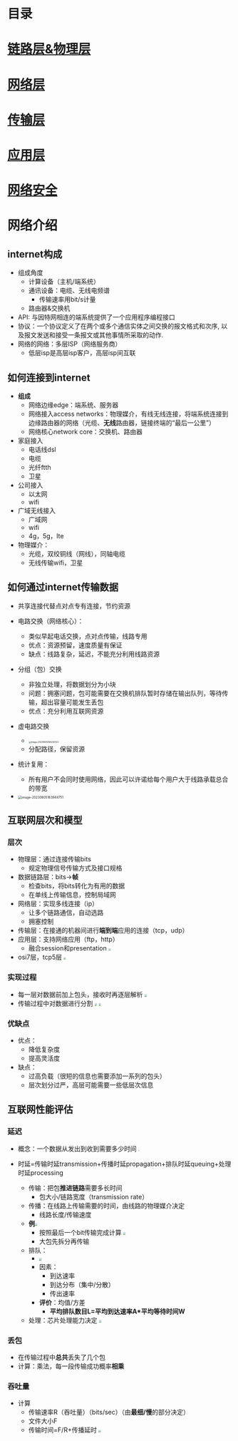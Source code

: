 

# 目录

# [链路层&物理层](data/链路层.md)

# [网络层](data/网络层.md)

# [传输层](data/传输层.md)

# [应用层](data/应用层.md)

# [网络安全](data/网络安全.md)

# 网络介绍

## internet构成

- 组成角度
  - 计算设备（主机/端系统）
  - 通讯设备：电缆、无线电频谱
    - 传输速率用bit/s计量
  - 路由器&交换机
- API: 与因特网相连的端系统提供了一个应用程序编程接口
- 协议：一个协议定义了在两个或多个通信实体之间交换的报文格式和次序, 以及报文发送和接受一条报文或其他事情所采取的动作.
- 网络的网络：多层ISP（网络服务商）
  - 低层isp是高层isp客户，高层isp间互联

## 如何连接到internet

- **组成**
  - 网络边缘edge：端系统、服务器
  - 网络接入access networks：物理媒介，有线无线连接，将端系统连接到边缘路由器的网络（光缆、**无线**路由器，链接终端的“最后一公里”）
  - 网络核心network core：交换机、路由器
- 家庭接入
  - 电话线dsl
  - 电缆
  - 光纤ftth
  - 卫星
- 公司接入
  - 以太网
  - wifi
- 广域无线接入
  - 广域网
  - wifi
  - 4g，5g，lte
- 物理媒介：
  - 光缆，双绞铜线（网线），同轴电缆
  - 无线传输wifi，卫星

## 如何通过internet传输数据

- 共享连接代替点对点专有连接，节约资源
- 电路交换（网络核心）：
  - 类似早起电话交换，点对点传输，线路专用
  - 优点：资源预留，速度质量有保证
  - 缺点：线路复杂，延迟，不能充分利用线路资源
- 分组（包）交换
  - 非独立处理，将数据划分为小块
  - 问题：拥塞问题，包可能需要在交换机排队暂时存储在输出队列，等待传输，超出容量可能发生丢包
  - 优点：充分利用互联网资源
- 虚电路交换
  - <img src="https://thdlrt.oss-cn-beijing.aliyuncs.com/image-20230605164200123.png" alt="image-20230605164200123" style="zoom:33%;" />
  - 分配路径，保留资源

- 统计复用：
  - 所有用户不会同时使用网络，因此可以许诺给每个用户大于线路承载总合的带宽
- <img src="https://thdlrt.oss-cn-beijing.aliyuncs.com/image-20230605163944751.png" alt="image-20230605163944751" style="zoom: 50%;" />

 ## 互联网层次和模型

 ### 层次

 - 物理层：通过连接传输bits
   - 规定物理信号传输方式及接口规格
- 数据链路层：bits->**帧**
  - 检查bits，将bits转化为有用的数据
  - 在单线上传输信息，控制局域网
- 网络层：实现多线连接（ip）
  - 让多个链路通信，自动选路
  - 拥塞控制
- 传输层：在接通的机器间进行**端到端**应用的连接（tcp，udp）
- 应用层：支持网络应用（ftp，http）
  - 融合session和presentation
    <img src="https://thdlrt.oss-cn-beijing.aliyuncs.com/16766026827584.jpg" style="zoom: 33%;" />
- osi7层，tcp5层
  <img src="https://thdlrt.oss-cn-beijing.aliyuncs.com/16766027641124.jpg" style="zoom: 33%;" />

### 实现过程

- 每一层对数据前加上包头，接收时再逐层解析
  <img src="https://thdlrt.oss-cn-beijing.aliyuncs.com/16766036384412.jpg" style="zoom:33%;" />
- 传输过程中对数据进行分割
  <img src="https://thdlrt.oss-cn-beijing.aliyuncs.com/16766037337824.jpg" style="zoom:33%;" />
  <img src="https://thdlrt.oss-cn-beijing.aliyuncs.com/16766039269968.jpg" style="zoom:33%;" />

### 优缺点

- 优点：
  - 降低复杂度
  - 提高灵活度
- 缺点：
  - 过高负载（很短的信息也需要添加一系列的包头）
  - 层次划分过严，高层可能需要一些低层次信息

## 互联网性能评估

### 延迟

- 概念：一个数据从发出到收到需要多少时间
  <img src="https://thdlrt.oss-cn-beijing.aliyuncs.com/16766044575612.jpg" style="zoom: 15%;" />

- 时延=传输时延transmission+传播时延propagation+排队时延queuing+处理时延processing
  - 传输：把包**推进链路**需要多长时间
    - 包大小/链路宽度（transmission rate）
  - 传播：在线路上传输需要的时间，由线路的物理媒介决定
    - 线路长度/传输速度
  - **例**<img src="https://thdlrt.oss-cn-beijing.aliyuncs.com/16766046615200.jpg" style="zoom:33%;" />
    - 按照最后一个bit传输完成计算
      <img src="https://thdlrt.oss-cn-beijing.aliyuncs.com/16766048394689.jpg" style="zoom:33%;" />
    - 大包先拆分再传输
  - 排队：
    - <img src="https://thdlrt.oss-cn-beijing.aliyuncs.com/16766049262745.jpg" style="zoom:33%;" />
    - 因素：
      - 到达速率
      - 到达分布（集中/分散）
      - 传出速率
    - **评价**：均值/方差
      - **平均排队数目L=平均到达速率A*平均等待时间W**
  - 处理：芯片处理能力决定
    <img src="https://thdlrt.oss-cn-beijing.aliyuncs.com/16766059303424.jpg" style="zoom:33%;" />

### 丢包

- 在传输过程中**总共**丢失了几个包
- 计算：乘法，每一段传输成功概率**相乘**

### 吞吐量

- 计算
  - 传输速率R（吞吐量）（bits/sec）（由**最细/慢**的部分决定）
  - 文件大小F
  - 传输时间=F/R+传播延时
    <img src="https://thdlrt.oss-cn-beijing.aliyuncs.com/16766063493652.jpg" style="zoom:33%;" />

